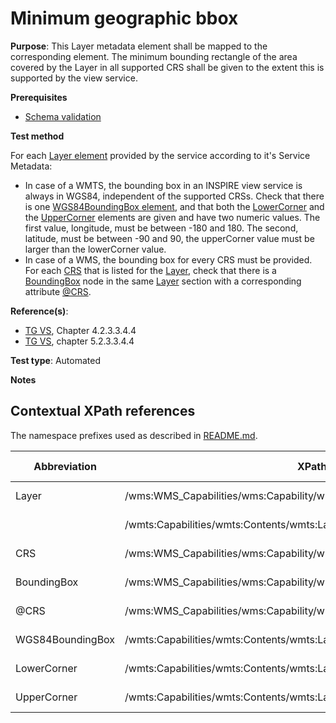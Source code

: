 # Minimum geographic bbox

**Purpose**: This Layer metadata element shall be mapped to the corresponding element. The minimum bounding rectangle of the area covered by the Layer in all supported CRS shall be given to the extent this is supported by the view service.

**Prerequisites**

* [Schema validation](schema-validation.md)

**Test method**

For each [Layer element](#layer) provided by the service according to it's Service Metadata:

* In case of a WMTS, the bounding box in an INSPIRE view service is always in WGS84, independent of the supported CRSs. Check that there is one [WGS84BoundingBox element](#wgs84bbox), and that both the [LowerCorner](#lowerCorner) and the [UpperCorner](#upperCorner) elements are given and have two numeric values. The first value, longitude, must be between -180 and 180. The second, latitude, must be between -90 and 90, the upperCorner value must be larger than the lowerCorner value.
* In case of a WMS, the bounding box for every CRS must be provided. For each [CRS](#wmsCRS) that is listed for the [Layer](#Layer), check that there is a [BoundingBox](#BoundingBox) node in the same [Layer](#Layer) section with a corresponding attribute [@CRS](#CRS).

**Reference(s)**:


* [TG VS](README.md#ref_TG_VS), Chapter 4.2.3.3.4.4
* [TG VS](README.md#ref_TG_VS), chapter 5.2.3.3.4.4

**Test type**: Automated

**Notes**

## Contextual XPath references

The namespace prefixes used as described in [README.md](README.md#namespaces).

Abbreviation                                     |  XPath expression												|  Parameter  value
------------------------------------------------ | ---------------------------------------------------------------	| ---------------------------------------------------------------
Layer <a name="Layer"></a> | /wms:WMS_Capabilities/wms:Capability/wms:Layer | ISO 19128
                           | /wmts:Capabilities/wmts:Contents/wmts:Layer | WMTS 1.0.0
CRS <a name="wmsCRS"></a> | /wms:WMS_Capabilities/wms:Capability/wms:Layer/wms:CRS | ISO 19128
BoundingBox <a name="BoundingBox"></a> | /wms:WMS_Capabilities/wms:Capability/wms:Layer/BoundingBox | ISO 19128
@CRS <a name="CRS"></a> | /wms:WMS_Capabilities/wms:Capability/wms:Layer/BoundingBox[@CRS] | ISO 19128
WGS84BoundingBox <a name="wgs84bbox"></a> | /wmts:Capabilities/wmts:Contents/wmts:Layer/ows:WGS84BoundingBox | WMTS 1.0.0
LowerCorner <a name="lowerCorner"></a> | /wmts:Capabilities/wmts:Contents/wmts:Layer/ows:WGS84BoundingBox/ows:LowerCorner | WMTS 1.0.0
UpperCorner <a name="upperCorner"></a> | /wmts:Capabilities/wmts:Contents/wmts:Layer/ows:WGS84BoundingBox/ows:UpperCorner | WMTS 1.0.0
